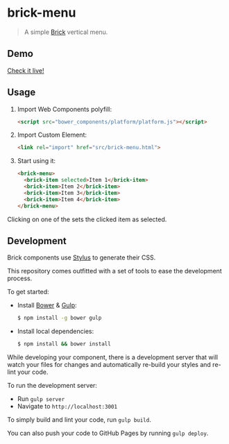 # brick-menu

> A simple [Brick](https://github.com/mozbrick/brick/) vertical menu.

## Demo

[Check it live!](http://mozbrick.github.io/brick-menu)

## Usage

1. Import Web Components polyfill:

    ```html
    <script src="bower_components/platform/platform.js"></script>
    ```

2. Import Custom Element:

    ```html
    <link rel="import" href="src/brick-menu.html">
    ```

3. Start using it:

    ```html
    <brick-menu>
      <brick-item selected>Item 1</brick-item>
      <brick-item>Item 2</brick-item>
      <brick-item>Item 3</brick-item>
      <brick-item>Item 4</brick-item>
    </brick-menu>
    ```
  Clicking on one of the <brick-items> sets the clicked item as selected.

## Development

Brick components use [Stylus](http://learnboost.github.com/stylus/) to generate their CSS.

This repository comes outfitted with a set of tools to ease the development process.

To get started:

* Install [Bower](http://bower.io/) & [Gulp](http://gulpjs.com/):

    ```sh
    $ npm install -g bower gulp
    ```

* Install local dependencies:

    ```sh
    $ npm install && bower install
    ```

While developing your component, there is a development server that will watch your files for changes and automatically re-build your styles and re-lint your code.

To run the development server:

* Run `gulp server`
* Navigate to `http://localhost:3001`

To simply build and lint your code, run `gulp build`.

You can also push your code to GitHub Pages by running `gulp deploy`.
